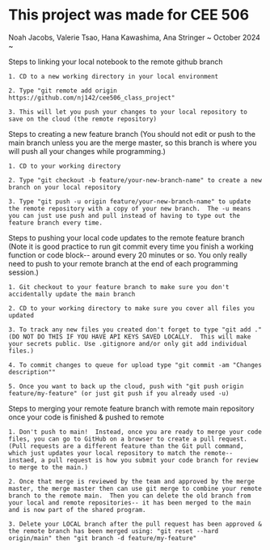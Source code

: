 # This project was made for CEE 506
Noah Jacobs, Valerie Tsao, Hana Kawashima, Ana Stringer
~ October 2024 ~

Steps to linking your local notebook to the remote github branch

	1. CD to a new working directory in your local environment
 
	2. Type "git remote add origin https://github.com/nj142/cee506_class_project"

 	3. This will let you push your changes to your local repository to save on the cloud (the remote repository)


Steps to creating a new feature branch
(You should not edit or push to the main branch unless you are the merge master, so this branch is where you will push all your changes while programming.)

	1. CD to your working directory
 
	2. Type "git checkout -b feature/your-new-branch-name" to create a new branch on your local repository
 
	3. Type "git push -u origin feature/your-new-branch-name" to update the remote repository with a copy of your new branch.  The -u means you can just use push and pull instead of having to type out the feature branch every time.
 
	
Steps to pushing your local code updates to the remote feature branch
(Note it is good practice to run git commit every time you finish a working function or code block-- around every 20 minutes or so.  You only really need to push to your remote branch at the end of each programming session.)

	1. Git checkout to your feature branch to make sure you don't accidentally update the main branch

	2. CD to your working directory to make sure you cover all files you updated
 
	3. To track any new files you created don't forget to type "git add ." (DO NOT DO THIS IF YOU HAVE API KEYS SAVED LOCALLY.  This will make your secrets public. Use .gitignore and/or only git add individual files.)
 
	4. To commit changes to queue for upload type "git commit -am "Changes description""
 
	5. Once you want to back up the cloud, push with "git push origin feature/my-feature" (or just git push if you already used -u)


Steps to merging your remote feature branch with remote main repository once your code is finished & pushed to remote

	1. Don't push to main!  Instead, once you are ready to merge your code files, you can go to GitHub on a browser to create a pull request. (Pull requests are a different feature than the Git pull command, which just updates your local repository to match the remote-- instaed, a pull request is how you submit your code branch for review to merge to the main.)

	2. Once that merge is reviewed by the team and approved by the merge master, the merge master then can use git merge to combine your remote branch to the remote main.  Then you can delete the old branch from your local and remote repositories-- it has been merged to the main and is now part of the shared program. 
 	
  	3. Delete your LOCAL branch after the pull request has been approved & the remote branch has been merged using: "git reset --hard origin/main" then "git branch -d feature/my-feature"

